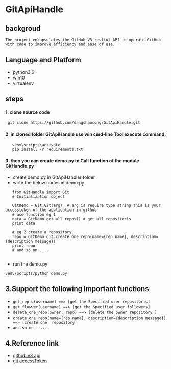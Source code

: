 # GitApiHandle
## backgroud
```
The project encapsulates the GitHub V3 restful API to operate GitHub with code to improve efficiency and ease of use.
```
## Language and Platform
- python3.6
- win10
- virtualenv

## steps

#### 1. clone source code

   ``` git clone https://github.com/dangshaocong/GitApiHandle.git```
   
#### 2. in cloned folder GitApiHandle use win cmd-line Tool  execute command:

   ```
      venv\scripts\activate
      pip install -r requirements.txt
   ```
#### 3. then you can create demo.py to Call function of the module GitHandle.py 
- create demo.py in GitApiHandler folder
- write the below codes in demo.py
```
   from GitHandle import Git
   # Initialization object
   
   GitDemo = Git.Git(arg)  # arg is require type string this is your accesstoken of the application in github
   # use function eg 1
   data = GitDemo.get_all_repos() # get all repositoris
   print data
   
   # eg 2 create a repository
   repo = GitDemo.git.create_one_repo(name={rep name}, description={description message})
   print repo
   # and so on ....
 
```
- run the demo.py
```
venv/Scripts/python demo.py

```

## 3.Support the following Important functions
- ```get_repro(username) ==> [get the Specified user repositoris]```
- ```get_flowwer(username) ==> [get the Specified user followers]```
- ```delete_one_repo(owner, repo) ==> [delete the owner repository ]```
- ```create_one_repo(name={rep name}, description={description message}) ==> [create one  repository]```
- ```and so on ......```

## 4.Reference link
- [github v3 api](https://developer.github.com/v3/)
- [git accessToken](https://github.blog/2013-05-16-personal-api-tokens/)



  

   


